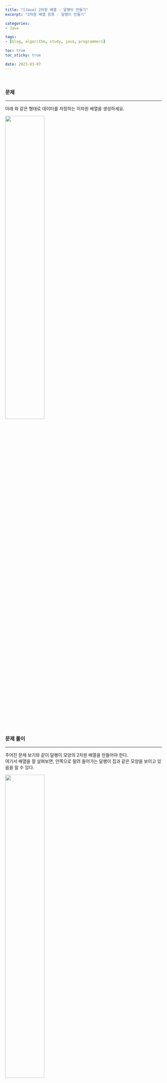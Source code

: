 ```yaml
--- 
title: "[Java] 2차원 배열 - 달팽이 만들기" 
excerpt: "2차원 배열 응용 - 달팽이 만들기" 

categories: 
- Java

tags: 
- [blog, algorithm, study, java, programmers]

toc: true
toc_sticky: true

date: 2023-03-07
--- 
```


<br>

### 문제
---
아래 와 같은 형태로 데이터를 저장하는 이차원 배열을 생성하세요.

<img src="https://img1.daumcdn.net/thumb/R1280x0/?scode=mtistory2&fname=https%3A%2F%2Fblog.kakaocdn.net%2Fdn%2FyD8yH%2FbtqvbObYz0O%2FwxKKf03EbLNSpxpkSKJihk%2Fimg.png" width="50%">

<br>
<br>

### 문제 풀이
---
주어진 문제 보기와 같이 달팽이 모양의 2차원 배열을 만들어야 한다. <br>
여기서 배열을 잘 살펴보면, 안쪽으로 말려 들어가는 달팽이 집과 같은 모양을 보이고 있음을 알 수 있다.

<img src="https://img1.daumcdn.net/thumb/R1280x0/?scode=mtistory2&fname=https%3A%2F%2Fblog.kakaocdn.net%2Fdn%2FbcCJsu%2FbtqvbJvcqgU%2FsdaR8KzGdhKEAPUVymHkSK%2Fimg.png" widtH="50%">



이 원리를 코드로 구현하기 위한 아이디어를 생각해보자.


<br>

#### 아이디어 도출
정사각형 형태의 배열이기에 가로 열과 세로 행은 같다고 보고, 2차원 배열 안에 채워지는 숫자를 어떻게 채워갈지 정해보자.

1. 1부터 5까지는 첫번째 행에 오른쪽으로 채워지며 5부터 9까지는 5번째 열에 아래로 채워진다.
2. 10부터 13까지는 5번째 행에서 왼쪽으로 채워지며, 13부터 16까지는 1번째 열에서 위로 채워진다.
3. 16부터 19까지는 2번째 행에서 오른쪽으로 채워지며, 19부터 21까지는 4번째 열에서 아래로 채워진다. 
4. 21부터 23까지는 4번째 행에서 왼쪽으로 채워지며, 23부터 24까지는 2번째 열에서 위로 채워진다.
5. 마지막으로 24에서 25로 3번째 행에서 채워지게 된다.

여기서 총 **5번의 과정**을 통해 1부터 25까지 달팽이 모양으로 2차원 배열을 채우게 되는데 이 5번이라는 것은 정사각형의 행, 열과 동일한 숫자임을 알 수 있다.

이 때, 5번 만큼 배열을 채울 때 일반적인 배열의 순서대로 **오른쪽이나 아래로 채워지는 경우**와, 배열의 순서와는 반대인 **왼쪽이나 위로 채워지는 경우**를 분기하여 채우도록 하면 된다. 그리고 채워질 수는 계속해서 증가시키며 행*열만큼의 수가 되도록 하면 된다.


#### 오른쪽이나 아래로 채워지는 경우
위 `1번` 과정과 같이 원래 순서대로 자연스럽게 채워야 하는 경우를 살펴보자. <br>
먼저 열에 값을 오른쪽 방향으로 채운 뒤, 행에 값을 아래 방향으로 아래와 같이 채우게 된다.

<img src="https://img1.daumcdn.net/thumb/R1280x0/?scode=mtistory2&fname=https%3A%2F%2Fblog.kakaocdn.net%2Fdn%2FbwWAhk%2FbtqvbHD9Zlv%2FNPKqcYw2WgdMKhgFi3sVZk%2Fimg.png" widtH="30%">

i가 행 인덱스, j가 열 인덱스라고 한다면 **i는 0행으로 고정시키고, j만 1씩 증가**시켜서 1~5까지 첫 행을 채워주어야 한다. <br>
그리고 첫 행 채우기가 끝나면 **열 인덱스 j를 고정시키고, i만 1씩 증가**하며 채워주어야 한다. <br>
단, 첫 열을 채울 때는 5-1번만큼 반복하여 6부터 9까지만 채우면 된다는 점을 유의해야 한다.

#### 왼쪽이나 위로 채워지는 경우
1번 과정대로 배열을 채웠다면 10부터 13까지, 14부터 16까지는 반대 방향으로 배열을 채워야 한다. <br>
이 때는 열 인덱스인 j를 1씩 감소시켜서 채워야 하기 때문에 **방향을 반대로 바꿔줄 변수**가 하나 있어야 한다.

<br>

문제 예시처럼 가로 5, 세로 5 크기를 가지는 정사각형을 채우려면 위 과정을 5번 반복하여 달팽이 배열을 채울 수 있게 된다. <br>
아이디어가 생각보다 복잡해보이지만 필자가 장황하게 늘어놓은 점도 없지 않기에 코드를 작성하면서 이해하는 것이 더 쉬울 수 있다.

자 그럼 이제 코드를 작성해보자.

```java
int[][] answer = new int[col][row];
int i = 0 // row start index
int j = -1; // col start index
int tmp = 0; // snail number
int direction = 1; // i with j switch direction(1 or -1)
int repeat = row; // repeat count
```

달팽이 모양대로 채워줄 2차원 배열 answr를 선언한다.
그리고 i는 행 인덱스, j는 열 인덱스를 의미하고 tmp는 각 배열에 채워줄 숫자 값이 된다.

> _j가 -1부터 시작하는 이유는, 행을 고정하고 열을 증가시키며 배열에 채워줄 때 배열의 범위를 벗어나지 않도록 하기 위함이다._

direction 변수는 **방향이 바뀔 시 사용될 스위치 변수**이며, repeat는 몇 번을 반복해야 하는지를 알려주는 `반복 인덱스`라고 보면 된다.

> _여기서는 정사각형이기 때문에 행과 열의 크기가 같기에 둘 중 아무거나 repeat로 선언해도 무방하다._

```java
while(repeat > 0) {
    ...
}
```

기본적으로 repeat가 0이 될 때까지 반복하면 된다. 문제 예시대로라면 5번을 반복하게 된다. <br>
while문에서 2차원 배열을 채우는 반복문을 작성해주면 되며, while문의 **탈출 조건은 반복 인덱스인 repeat가 0과 작거나 같아지는 순간**이다.

```java
for(int l=0; l<repeat; l++) {
    tmp++;
    j = j + direction;
    answer[i][j] = tmp;
}
repeat--;
```

앞에서 구상한 아이디어대로 행 인덱스인 i를 고정해둔 채 j를 1씩 증가시키며 첫 행을 1부터 채워준다. <br>
이 때, 열을 고정시키고 행을 증가시켜야 하는데 행의 첫번째 값은 이전에 채워졌으므로, 채워진 값 이후로 배열을 채우기 위해 repeat 변수를 1 감소시킨다.

> 1부터 5까지 5번을 반복하며 첫 행에 채워진다.

```java
for(int m=0; m<repeat; m++) {
    tmp++;
    i = i + direction;
    answer[i][j] = tmp;
    
}
direction *= -1;
```

다음으로는 행 인덱스만 변경하며 배열을 채워주어야 하기 때문에 j를 고정해둔 채 행 인덱스인 i를 1씩 증가시키며 열 값을 채워준다.

> 6부터 9까지 4번을 반복하며 마지막 열에 채워진다.

이제 다시 배열의 행부터 값을 채워야 하는데 **왼쪽이나 위 방향인 반대로 채워야 하기 때문에 열 인덱스인 j를 1씩 감소**시켜야 한다.
그래서 선언해둔 스위치 변수인 **direction을 -1로 바꾸어주면** 된다.

<br>

이렇게 while문 안에서 두가지의 반복 과정을 진행하며 repeat 반복 변수가 0 이하가 된다면 while문을 종료된다.

<br><br>

### 작성 코드
---
```java
import java.util.*;
class Solution {
    public int[][] solution(int row, int col) {
        
        int[][] answer = new int[col][row];
        int i = 0; // row start index
        int j = -1; // col start index
        int tmp = 0; // snail number
        int direction = 1; // i with j switch direction(1 or -1)
        int repeat = row; // repeat count

        while(repeat > 0) {
            for(int l=0; l<repeat; l++) {
                tmp++;
                j = j + direction;
                answer[i][j] = tmp;
            }
            repeat--;
            for(int m=0; m<repeat; m++) {
                tmp++;
                i = i + direction;
                answer[i][j] = tmp;
                
            }
            direction *= -1;
        }

        for(int[] arr : answer) {
            System.out.println(Arrays.toString(arr));
        }
        return answer;
    }
    public static void main(String[] args){
        Solution sol = new Solution();
        int row = 5;
        int col = 5;
        sol.solution(row, col);
    }
}
```

### 회고
- 행과 열을 탐색하는 순서를 전환하기 위해 양수와 음수를 이용할 수 있었고, 열을 고정시키고 행을 1씩 증가시켜서 열 값을 채워주고 행을 고정시키고 열 값을 1씩 증가시켜서 행 값을 채워줄 수 있었다.
